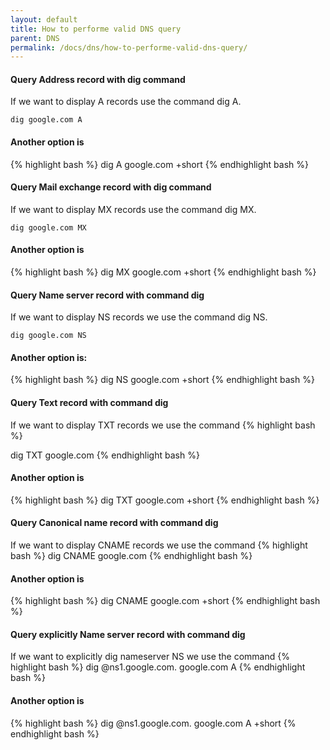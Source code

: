 ```yaml
---
layout: default
title: How to performe valid DNS query
parent: DNS
permalink: /docs/dns/how-to-performe-valid-dns-query/
---
```


#### Query Address record with dig command
If we want to display A records use the command dig A.

```dig google.com A```

#### Another option is
{% highlight bash %}
dig A google.com +short
{% endhighlight bash %}


#### Query Mail exchange record with dig command
If we want to display MX records use the command dig MX.

```dig google.com MX```

#### Another option is
{% highlight bash %}
dig MX google.com +short
{% endhighlight bash %}

#### Query Name server record with command dig
If we want to display NS records we use the command dig NS.

```dig google.com NS```

#### Another option is:
{% highlight bash %}
dig NS google.com +short
{% endhighlight bash %}

#### Query Text record with command dig
If we want to display TXT records we use the command
{% highlight bash %}

dig TXT google.com
{% endhighlight bash %}

#### Another option is
{% highlight bash %}
dig TXT google.com +short
{% endhighlight bash %}

#### Query Canonical name record with command dig
If we want to display CNAME records we use the command
{% highlight bash %}
dig CNAME google.com
{% endhighlight bash %}

#### Another option is
{% highlight bash %}
dig CNAME google.com +short
{% endhighlight bash %}

#### Query explicitly Name server record with command dig
If we want to explicitly dig nameserver NS we use the command
{% highlight bash %}
dig @ns1.google.com. google.com A
{% endhighlight bash %}

#### Another option is
{% highlight bash %}
dig @ns1.google.com. google.com A +short
{% endhighlight bash %}
